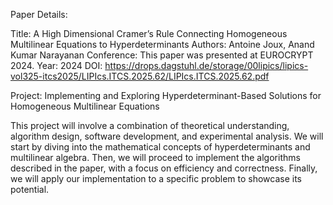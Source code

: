 Paper Details:

Title: A High Dimensional Cramer’s Rule Connecting Homogeneous Multilinear Equations to Hyperdeterminants Authors: Antoine Joux, Anand Kumar Narayanan Conference: This paper was presented at EUROCRYPT 2024. Year: 2024 DOI: https://drops.dagstuhl.de/storage/00lipics/lipics-vol325-itcs2025/LIPIcs.ITCS.2025.62/LIPIcs.ITCS.2025.62.pdf

Project: Implementing and Exploring Hyperdeterminant-Based Solutions for Homogeneous Multilinear Equations

This project will involve a combination of theoretical understanding, algorithm design, software development, and experimental analysis. We will start by diving into the mathematical concepts of hyperdeterminants and multilinear algebra. Then, we will proceed to implement the algorithms described in the paper, with a focus on efficiency and correctness. Finally, we will apply our implementation to a specific problem to showcase its potential.
